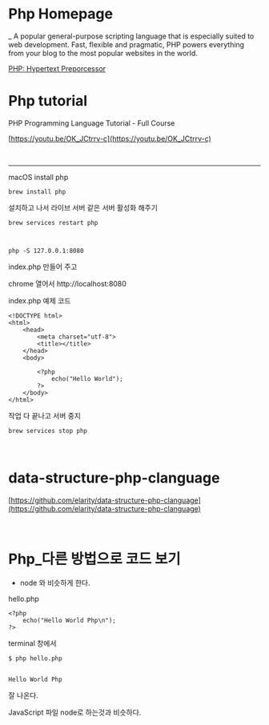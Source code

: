 # Php Homepage

_ A popular general-purpose scripting language that is especially suited to web development. Fast, flexible and pragmatic, PHP powers everything from your blog to the most popular websites in the world.

[PHP: Hypertext Preporcessor](https://www.php.net/)

# Php tutorial

PHP Programming Language Tutorial - Full Course

[https://youtu.be/OK_JCtrrv-c](https://youtu.be/OK_JCtrrv-c)

<br>

<hr>

macOS install php

```
brew install php
```

설치하고 나서 라이브 서버 같은 서버 활성화 해주기

```
brew services restart php



php -S 127.0.0.1:8080
```

index.php 만들어 주고

chrome 열어서
http://localhost:8080

index.php 예제 코드

```
<!DOCTYPE html>
<html>
    <head>
        <meta charset="utf-8">
        <title></title>
    </head>
    <body>

        <?php
            echo("Hello World");
        ?>
    </body>
</html>
```

작업 다 끝나고 서버 중지

```
brew services stop php

```

<br>

# data-structure-php-clanguage

[https://github.com/elarity/data-structure-php-clanguage](https://github.com/elarity/data-structure-php-clanguage)

<br>

# Php\_다른 방법으로 코드 보기

- node 와 비슷하게 한다.

hello.php

```
<?php
    echo("Hello World Php\n");
?>
```

terminal 창에서

```
$ php hello.php


Hello World Php

```

잘 나온다.

JavaScript 파일 node로 하는것과 비슷하다.
